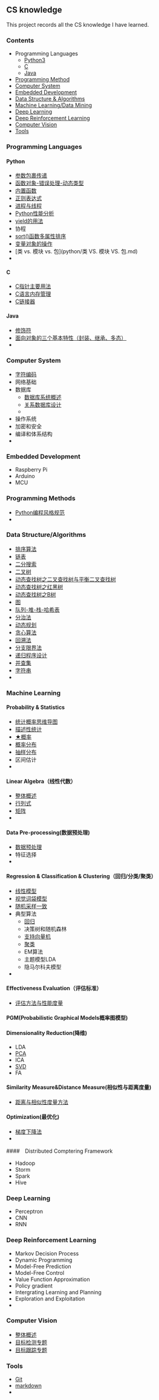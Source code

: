 ## CS knowledge

This project records all the CS knowledge I have learned.

### Contents

* Programming Languages
  * [Python3](#python)
  * [C](#c)
  * [Java](#java)
* [Programming Method](#programming-methods)
* [Computer System](#computer-system)
* [Embedded Development](#embedded-development)
* [Data Structure &  Algorithms](#data-structure/algorithms)
* [Machine Learning/Data Mining](#machine-learning)
* [Deep Learning](#deep-learning)
* [Deep Reinforcement Learning](#deep-reinforcement-learning)
* [Computer Vision](#computer-vision)
* [Tools](#tools)



### Programming Languages

#### Python

* [参数包裹传递](python/参数包裹传递.md)
* [函数对象-错误处理-动态类型](python/函数对象-错误处理-动态类型.md)
* [内置函数](python/内置函数.md)
* [正则表达式](python/正则表达式.md)
* [进程与线程](python/进程与线程.md)
* [Python性能分析](python/Python性能分析.md)
* [yield的用法](python/yield的用法.md)
* 协程
* [sort()函数多属性排序](algorithm/sort()函数多属性排序.md)
* [变量对象的操作](python/变量对象的操作.md)
* [类 vs. 模块 vs. 包](python/类 VS. 模块 VS. 包.md)
* ​


#### C

- [C指针主要用法](c/C指针主要用法.md)
- [C语言内存管理](c/C语言内存管理.md)
- [C链接器](c/C链接器.md)



#### Java

- [修饰符](java/修饰符.md)
- [面向对象的三个基本特性（封装、继承、多态）](java/面向对象的三个基本特性（封装、继承、多态）.md)
- ​



### Computer System

* [字符编码](computer_system/encoding.md)
* 网络基础
* 数据库
  * [数据库系统概述](computer_system/数据库系统概述.md)
  * [关系数据库设计](computer_system/关系数据库设计.md)
  * ​
* 操作系统
* 加密和安全
* 编译和体系结构
* ​


### Embedded Development

- Raspberry Pi
- Arduino
- MCU




### Programming Methods

* [Python编程风格规范](https://github.com/zh-google-styleguide/zh-google-styleguide/blob/master/google-python-styleguide/python_style_rules.rst)
* ​

### Data Structure/Algorithms

* [排序算法](algorithm/sorting.md)
* [链表](algorithm/Linked_List.md)
* [二分搜索](algorithm/Binary_Search.md)
* [二叉树](algorithm/binary_tree.md)
* [动态查找树之二叉查找树与平衡二叉查找树](algorithm/binary_search_tree.md)
* [动态查找树之红黑树](algorithm/red-black_tree.md)
* [动态查找树之B树](algorithm/b_tree.md)
* [图](algorithm/graph.md)
* [队列-堆-栈-哈希表](algorithm/queue_heap_stack_map.md)
* [分治法](algorithm/divide_and_conquer.md)
* [动态规划](algorithm/dynamic_programming.md)
* [贪心算法](algorithm/greedy.md)
* [回溯法](algorithm/backtracking.md)
* [分支限界法](algorithm/branch_and_bound.md)
* [递归程序设计](algorithm/recursion.md)
* [并查集](algorithm/union-find.md)
* [字符串](algorithm/String.md)
* ​



### Machine Learning

#### Probability & Statistics

* [统计概率思维导图](machine_learning/probability-statistics/统计概率思维导图.md)
* [描述性统计](machine_learning/probability-statistics/描述性统计.md)
* [★概率](machine_learning/probability-statistics/概率.md)
* [概率分布](machine_learning/probability-statistics/概率分布.md)
* [抽样分布](machine_learning/probability-statistics/抽样分布.md)
* 区间估计
* ​

#### Linear Algebra（线性代数）

- [整体概述](machine_learning/linear-algebra/整体概述.md)
- [行列式](machine_learning/linear-algebra/行列式.md)
- [矩阵](machine_learning/linear-algebra/矩阵.md)
- ​

#### Data Pre-processing(数据预处理)

- [数据预处理](machine_learning/数据预处理.md)
- 特征选择
- ​



#### Regression & Classification & Clustering（回归/分类/聚类）

- [线性模型](machine_learning/%E7%BA%BF%E6%80%A7%E6%A8%A1%E5%9E%8B.md)
- [视觉词袋模型](machine_learning/视觉词袋模型.md)
- [随机采样一致](machine_learning/随机采样一致.md)
- 典型算法
  - [回归](machine_learning/回归.md)
  - 决策树和随机森林
  - [支持向量机](machine_learning/支持向量机.md)
  - [聚类](machine_learning/聚类.md)
  - EM算法
  - 主题模型LDA
  - 隐马尔科夫模型
- ​

#### Effectiveness Evaluation（评估标准）

- [评估方法与性能度量](machine_learning/评估标准.md)

#### PGM(Probabilistic Graphical Models概率图模型)



#### Dimensionality Reduction(降维)

- LDA
- [PCA](machien_learning/PCA.md)
- ICA
- [SVD](machine_learning/SVD.md)
- FA

#### Similarity Measure&Distance Measure(相似性与距离度量)

- [距离与相似性度量方法](machine_learning/距离与相似性度量方法.md)

#### Optimization(最优化)

- [梯度下降法](machine_learning\梯度下降法.md)
- ​



####　Distributed Comptering Framework

- Hadoop
- Storm
- Spark
- Hive



### Deep Learning

- Perceptron
- CNN
- RNN

### Deep Reinforcement Learning

- Markov Decision Process
- Dynamic Programming
- Model-Free Prediction
- Model-Free Control
- Value Function Approximation
- Policy gradient
- Intergrating Learning and Planning
- Exploration and Exploitation
- ​

### Computer Vision

* [整体概述](computer_vision/overview.md)
* [目标检测专题](computer_vision/object_detection.md)
* [目标跟踪专题](computer_vision/object_track.md)



### Tools

* [Git](tools/git.md)
* [markdown](tools/markdowm.md)
* ​